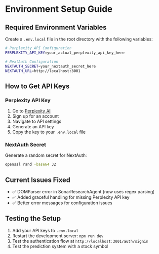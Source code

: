 # Environment Setup Guide

## Required Environment Variables

Create a `.env.local` file in the root directory with the following variables:

```bash
# Perplexity API Configuration
PERPLEXITY_API_KEY=your_actual_perplexity_api_key_here

# NextAuth Configuration  
NEXTAUTH_SECRET=your_nextauth_secret_here
NEXTAUTH_URL=http://localhost:3001
```

## How to Get API Keys

### Perplexity API Key
1. Go to [Perplexity AI](https://www.perplexity.ai/)
2. Sign up for an account
3. Navigate to API settings
4. Generate an API key
5. Copy the key to your `.env.local` file

### NextAuth Secret
Generate a random secret for NextAuth:
```bash
openssl rand -base64 32
```

## Current Issues Fixed
- ✅ DOMParser error in SonarResearchAgent (now uses regex parsing)
- ✅ Added graceful handling for missing Perplexity API key
- ✅ Better error messages for configuration issues

## Testing the Setup
1. Add your API keys to `.env.local`
2. Restart the development server: `npm run dev`
3. Test the authentication flow at `http://localhost:3001/auth/signin`
4. Test the prediction system with a stock symbol 